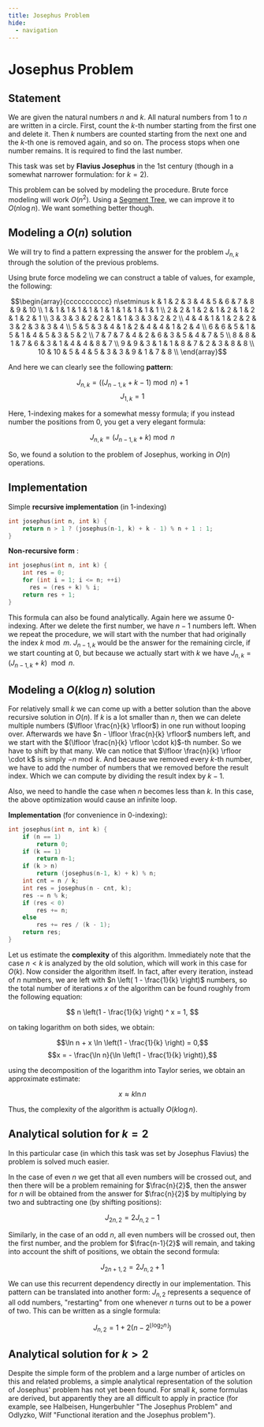 ```yaml
---
title: Josephus Problem 
hide:
  - navigation
---
```


# Josephus Problem

## Statement

We are given the natural numbers $n$ and $k$.
All natural numbers from $1$ to $n$ are written in a circle. 
First, count the $k$-th number starting from the first one and delete it.
Then $k$ numbers are counted starting from the next one and the $k$-th one is removed again, and so on.
The process stops when one number remains.
It is required to find the last number.

This task was set by **Flavius Josephus** in the 1st century (though in a somewhat narrower formulation: for $k = 2$).

This problem can be solved by modeling the procedure.
Brute force modeling will work $O(n^{2})$. Using a [Segment Tree](/data_structures/segment_tree.html), we can improve it to $O(n \log n)$.
We want something better though.

## Modeling a $O(n)$ solution

We will try to find a pattern expressing the answer for the problem $J_{n, k}$ through the solution of the previous problems.

Using brute force modeling we can construct a table of values, for example, the following:

$$\begin{array}{ccccccccccc}
n\setminus k & 1 & 2 & 3 & 4 & 5 & 6 & 7 & 8 & 9 & 10 \\
1 & 1 & 1 & 1 & 1 & 1 & 1 & 1 & 1 & 1 & 1 \\
2 & 2 & 1 & 2 & 1 & 2 & 1 & 2 & 1 & 2 & 1 \\
3 & 3 & 3 & 2 & 2 & 1 & 1 & 3 & 3 & 2 & 2 \\
4 & 4 & 1 & 1 & 2 & 2 & 3 & 2 & 3 & 3 & 4 \\
5 & 5 & 3 & 4 & 1 & 2 & 4 & 4 & 1 & 2 & 4 \\
6 & 6 & 5 & 1 & 5 & 1 & 4 & 5 & 3 & 5 & 2 \\
7 & 7 & 7 & 4 & 2 & 6 & 3 & 5 & 4 & 7 & 5 \\
8 & 8 & 1 & 7 & 6 & 3 & 1 & 4 & 4 & 8 & 7 \\
9 & 9 & 3 & 1 & 1 & 8 & 7 & 2 & 3 & 8 & 8 \\
10 & 10 & 5 & 4 & 5 & 3 & 3 & 9 & 1 & 7 & 8 \\
\end{array}$$

And here we can clearly see the following **pattern**:

$$J_{n,k} = \left( (J_{n-1,k} + k - 1) \bmod n \right) + 1$$
$$J_{1,k} = 1$$

Here, 1-indexing makes for a somewhat messy formula; if you instead number the positions from 0, you get a very elegant formula:

$$J_{n,k} = (J_{n-1,k} + k) \bmod n$$

So, we found a solution to the problem of Josephus, working in $O(n)$ operations.

## Implementation

Simple **recursive implementation** (in 1-indexing)

```{.cpp file=josephus_rec}
int josephus(int n, int k) {
    return n > 1 ? (josephus(n-1, k) + k - 1) % n + 1 : 1;
}
```

**Non-recursive form** :

```{.cpp file=josephus_iter}
int josephus(int n, int k) {
    int res = 0;
    for (int i = 1; i <= n; ++i)
  	  res = (res + k) % i;
    return res + 1;
}
```

This formula can also be found analytically.
Again here we assume 0-indexing.
After we delete the first number, we have $n-1$ numbers left.
When we repeat the procedure, we will start with the number that had originally the index $k \bmod m$.
$J_{n-1, k}$ would be the answer for the remaining circle, if we start counting at $0$, but because we actually start with $k$ we have $J_{n, k} = (J_{n-1,k} + k) \ \bmod n$.

## Modeling a $O(k \log n)$ solution

For relatively small $k$ we can come up with a better solution than the above recursive solution in $O(n)$.
If $k$ is a lot smaller than $n$, then we can delete multiple numbers ($\lfloor \frac{n}{k} \rfloor$) in one run without looping over.
Afterwards we have $n - \lfloor \frac{n}{k} \rfloor$ numbers left, and we start with the $(\lfloor \frac{n}{k} \rfloor \cdot k)$-th number.
So we have to shift by that many.
We can notice that $\lfloor \frac{n}{k} \rfloor \cdot k$ is simply $-n \bmod k$.
And because we removed every $k$-th number, we have to add the number of numbers that we removed before the result index.
Which we can compute by dividing the result index by $k - 1$.

Also, we need to handle the case when $n$ becomes less than $k$. In this case, the above optimization would cause an infinite loop.

**Implementation** (for convenience in 0-indexing):

```{.cpp file=josephus_fast0}
int josephus(int n, int k) {
    if (n == 1)
        return 0;
    if (k == 1)
        return n-1;
    if (k > n)
        return (josephus(n-1, k) + k) % n;
    int cnt = n / k;
    int res = josephus(n - cnt, k);
    res -= n % k;
    if (res < 0)
        res += n;
    else
        res += res / (k - 1);
    return res;
}
```

Let us estimate the **complexity** of this algorithm. Immediately note that the case $n < k$ is analyzed by the old solution, which will work in this case for $O(k)$. Now consider the algorithm itself. In fact, after every iteration, instead of $n$ numbers, we are left with $n \left( 1 - \frac{1}{k} \right)$ numbers, so the total number of iterations $x$ of the algorithm can be found roughly from the following equation:

$$ n \left(1 - \frac{1}{k} \right) ^ x = 1, $$

on taking logarithm on both sides, we obtain:

$$\ln n + x \ln \left(1 - \frac{1}{k} \right) = 0,$$ 
$$x = - \frac{\ln n}{\ln \left(1 - \frac{1}{k} \right)},$$

using the decomposition of the logarithm into Taylor series, we obtain an approximate estimate:

$$x \approx k \ln n$$

Thus, the complexity of the algorithm is actually $O (k \log n)$.

## Analytical solution for $k = 2$

In this particular case (in which this task was set by Josephus Flavius) the problem is solved much easier.

In the case of even $n$ we get that all even numbers will be crossed out, and then there will be a problem remaining for $\frac{n}{2}$, then the answer for $n$ will be obtained from the answer for $\frac{n}{2}$ by multiplying by two and subtracting one (by shifting positions):

$$ J_{2n, 2} = 2 J_{n, 2} - 1 $$

Similarly, in the case of an odd $n$, all even numbers will be crossed out, then the first number, and the problem for $\frac{n-1}{2}$ will remain, and taking into account the shift of positions, we obtain the second formula:

$$J_{2n+1,2} = 2 J_{n, 2} + 1 $$

We can use this recurrent dependency directly in our implementation. This pattern can be translated into another form: $J_{n, 2}$ represents a sequence of all odd numbers, "restarting" from one whenever $n$ turns out to be a power of two. This can be written as a single formula:

$$J_{n, 2} = 1 + 2 \left(n-2^{\lfloor \log_2 n \rfloor} \right)$$

## Analytical solution for $k > 2$

Despite the simple form of the problem and a large number of articles on this and related problems, a simple analytical representation of the solution of Josephus' problem has not yet been found. For small $k$, some formulas are derived, but apparently they are all difficult to apply in practice (for example, see Halbeisen, Hungerbuhler "The Josephus Problem" and Odlyzko, Wilf "Functional iteration and the Josephus problem").
